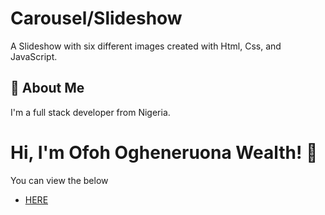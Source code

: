 # Carousel/Slideshow
A Slideshow with six different images created with Html, Css, and JavaScript.
## 🚀 About Me
I'm a full stack developer from Nigeria.


# Hi, I'm Ofoh Ogheneruona Wealth! 👋
You can view the below

- [HERE]( https://ofohruona96.github.io/week7_Task/)
